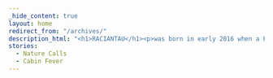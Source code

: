 ```yaml
---
_hide_content: true
layout: home
redirect_from: "/archives/"
description_html: "<h1>RACIANTAU</h1><p>was born in early 2016 when a PRIMORDIAL SOUP of deep MELANCHOLY, a pervading and explicitly late-20th-century-alt-inspired ENNUI, and CIGARETTE WITHDRAWALS was struck by a LIGHTNING BOLT of INSPIRATION in the form of two CUTE CHARACTER DESIGNS. In these pages we'll be exploring themes of ISOLATION, ALIENATION, the FUTURE of our SPECIES, keeping to the CENTER, and YOUR MOM with a cute smile plastered over the unshakable sense that our best days are <strike>behind us</strike> a LIE WE TELL OURSELVES. Welcome!&nbsp;</p>"
stories:
  - Nature Calls
  - Cabin Fever
---
```

